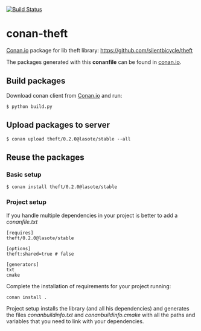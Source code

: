 [![Build Status](https://travis-ci.org/lasote/conan-theft.svg)](https://travis-ci.org/lasote/conan-theft)


# conan-theft

[Conan.io](https://conan.io) package for lib theft library: https://github.com/silentbicycle/theft

The packages generated with this **conanfile** can be found in [conan.io](https://conan.io/source/theft/0.2.0/lasote/stable).

## Build packages

Download conan client from [Conan.io](https://conan.io) and run:

    $ python build.py

## Upload packages to server

    $ conan upload theft/0.2.0@lasote/stable --all
    
## Reuse the packages

### Basic setup

    $ conan install theft/0.2.0@lasote/stable
    
### Project setup

If you handle multiple dependencies in your project is better to add a *conanfile.txt*
    
    [requires]
    theft/0.2.0@lasote/stable

    [options]
    theft:shared=true # false
    
    [generators]
    txt
    cmake

Complete the installation of requirements for your project running:</small></span>

    conan install . 

Project setup installs the library (and all his dependencies) and generates the files *conanbuildinfo.txt* and *conanbuildinfo.cmake* with all the paths and variables that you need to link with your dependencies.

